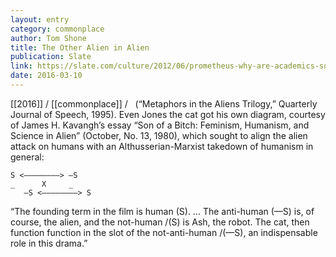 ```yaml
---
layout: entry
category: commonplace
author: Tom Shone
title: The Other Alien in Alien
publication: Slate
link: https://slate.com/culture/2012/06/prometheus-why-are-academics-so-obsessed-with-ridley-scotts-alien-and-its-sequels.html
date: 2016-03-10
---
```


[[2016]] / [[commonplace]] / 
 
(“Metaphors in the Aliens Trilogy,” Quarterly Journal of Speech, 1995). Even Jones the cat got his own diagram, courtesy of James H. Kavangh’s essay “Son of a Bitch: Feminism, Humanism, and Science in Alien” (October, No. 13, 1980), which sought to align the alien attack on humans with an Althusserian-Marxist takedown of humanism in general:

	S <————————> —S
	_      X     _
       —S <————————> S


“The founding term in the film is human (S). … The anti-human (—S) is, of course, the alien, and the not-human /(S) is Ash, the robot. The cat, then function function in the slot of the not-anti-human /(—S), an indispensable role in this drama.”